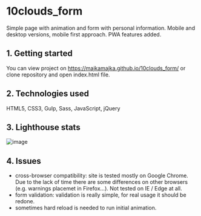 # 10clouds_form
  Simple page with animation and form with personal information. Mobile and desktop versions, mobile first approach. PWA features added.  
 
## 1. Getting started
  You can view project on https://majkamajka.github.io/10clouds_form/ or clone repository and open index.html file.

## 2. Technologies used
  HTML5, CSS3, Gulp, Sass, JavaScript, jQuery
  
## 3.   Lighthouse stats
   ![image](https://user-images.githubusercontent.com/25205240/30489918-d5e85d96-9a38-11e7-877f-f6e80e6d9272.png)

## 4. Issues
  - cross-browser compatibility: site is tested mostly on Google Chrome. Due to the lack of time there are some differences on other browsers (e.g. warnings placemet in Firefox...). Not tested on IE / Edge at all.
  - form validation: validation is really simple, for real usage it should be redone.
  - sometimes hard reload is needed to run initial animation.
